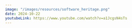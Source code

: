 ```yaml
---
image: "/images/resources/software_heritage.png"
date: 2024-10-22
youtubeLink: https://www.youtube.com/watch?v=a1JcgsN4sTs
---
```

